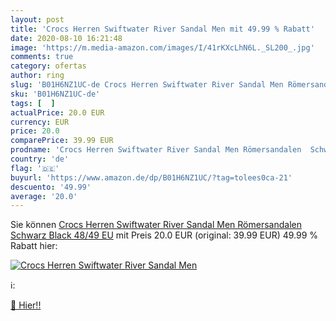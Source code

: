 ```yaml
---
layout: post
title: 'Crocs Herren Swiftwater River Sandal Men mit 49.99 % Rabatt'
date: 2020-08-10 16:21:48
image: 'https://m.media-amazon.com/images/I/41rKXcLhN6L._SL200_.jpg'
comments: true
category: ofertas
author: ring
slug: 'B01H6NZ1UC-de Crocs Herren Swiftwater River Sandal Men Römersandalen...'
sku: 'B01H6NZ1UC-de'
tags: [  ]
actualPrice: 20.0 EUR
currency: EUR
price: 20.0
comparePrice: 39.99 EUR
prodname: 'Crocs Herren Swiftwater River Sandal Men Römersandalen  Schwarz  Black   48/49 EU'
country: 'de'
flag: '🇩🇪'
buyurl: 'https://www.amazon.de/dp/B01H6NZ1UC/?tag=tolees0ca-21'
descuento: '49.99'
average: '20.0'
---
```


Sie können [Crocs Herren Swiftwater River Sandal Men Römersandalen  Schwarz  Black   48/49 EU](https://www.amazon.de/dp/B01H6NZ1UC/?tag=tolees0ca-21) mit Preis 20.0 EUR (original: 39.99 EUR) 49.99 % Rabatt hier:

[![Crocs Herren Swiftwater River Sandal Men](https://m.media-amazon.com/images/I/41rKXcLhN6L._SL200_.jpg)](https://www.amazon.de/dp/B01H6NZ1UC/?tag=tolees0ca-21)

ℹ️:


[🛒 Hier!!](https://www.amazon.de/dp/B01H6NZ1UC/?tag=tolees0ca-21)

